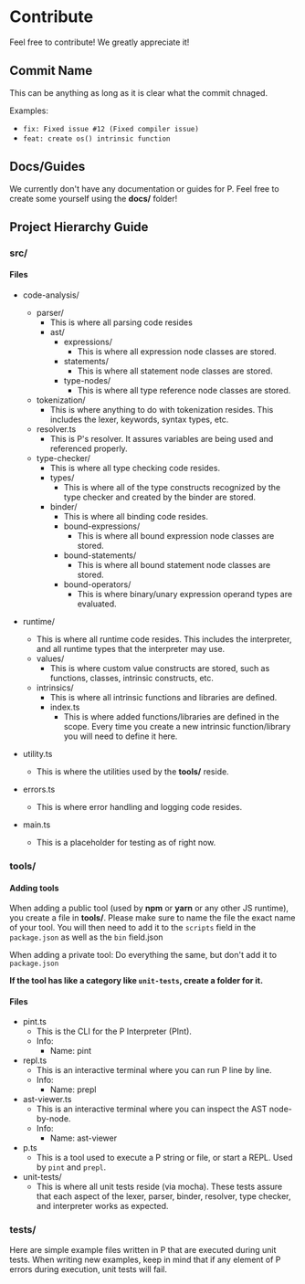 # Contribute
Feel free to contribute! We greatly appreciate it!
## Commit Name
This can be anything as long as it is clear what the commit chnaged.

Examples:
- `fix: Fixed issue #12 (Fixed compiler issue)`
- `feat: create os() intrinsic function`
## Docs/Guides
We currently don't have any documentation or guides for P. Feel free to create some yourself using the **docs/** folder!

## Project Hierarchy Guide
### src/
#### Files
- code-analysis/
    - parser/
        * This is where all parsing code resides
        - ast/
            - expressions/
                * This is where all expression node classes are stored.
            - statements/
                * This is where all statement node classes are stored.
            - type-nodes/
                * This is where all type reference node classes are stored.
    - tokenization/
        * This is where anything to do with tokenization resides. This includes the lexer, keywords, syntax types, etc.
    - resolver.ts
        * This is P's resolver. It assures variables are being used and referenced properly.
    - type-checker/
        * This is where all type checking code resides.
        - types/
            * This is where all of the type constructs recognized by the type checker and created by the binder are stored.
        - binder/
            * This is where all binding code resides.
            - bound-expressions/
                * This is where all bound expression node classes are stored.
            - bound-statements/
                * This is where all bound statement node classes are stored.
            - bound-operators/
                * This is where binary/unary expression operand types are evaluated.
- runtime/
    * This is where all runtime code resides. This includes the interpreter, and all runtime types that the interpreter may use.
    - values/
        * This is where custom value constructs are stored, such as functions, classes, intrinsic constructs, etc.
    - intrinsics/
        * This is where all intrinsic functions and libraries are defined.
        - index.ts
            * This is where added functions/libraries are defined in the scope. Every time you create a new intrinsic function/library you will need to define it here.

- utility.ts
    - This is where the utilities used by the **tools/** reside.
- errors.ts
    - This is where error handling and logging code resides.
- main.ts
    - This is a placeholder for testing as of right now.

### tools/
#### Adding tools
When adding a public tool (used by **npm** or **yarn** or any other JS runtime), you create a file in **tools/**. Please make sure to name the file the exact name of your tool. You will then need to add it to the `scripts` field in the `package.json` as well as the `bin` field.json

When adding a private tool: Do everything the same, but don't add it to `package.json`

**If the tool has like a category like `unit-tests`, create a folder for it.**
#### Files
- pint.ts
    - This is the CLI for the P Interpreter (PInt).
    - Info:
        - Name: pint
- repl.ts
    - This is an interactive terminal where you can run P line by line.
    - Info:
        - Name: prepl
- ast-viewer.ts
    - This is an interactive terminal where you can inspect the AST node-by-node.
    - Info:
        - Name: ast-viewer
- p.ts
    - This is a tool used to execute a P string or file, or start a REPL. Used by `pint` and `prepl`.
- unit-tests/
    - This is where all unit tests reside (via mocha). These tests assure that each aspect of the lexer, parser, binder, resolver, type checker, and interpreter works as expected.

### tests/
Here are simple example files written in P that are executed during unit tests. When writing new examples, keep in mind that if any element of P errors during execution, unit tests will fail.
